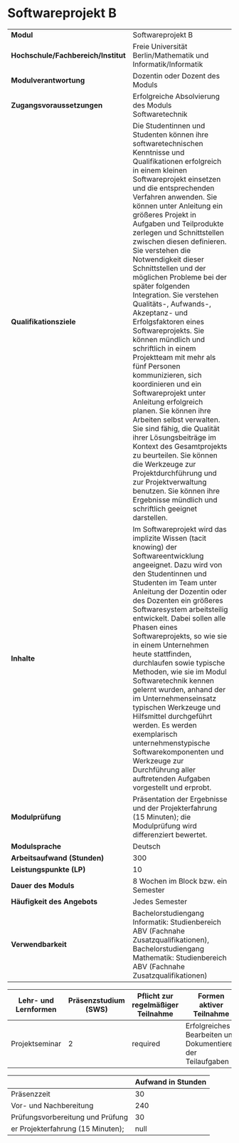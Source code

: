 # Softwareprojekt B

| | |
|-|-|
|**Modul**                           | Softwareprojekt B |
|**Hochschule/Fachbereich/Institut** | Freie Universität Berlin/Mathematik und Informatik/Informatik |
|**Modulverantwortung**              | Dozentin oder Dozent des Moduls |
|**Zugangsvoraussetzungen**          | Erfolgreiche Absolvierung des Moduls Softwaretechnik |
|**Qualifikationsziele**             | Die Studentinnen und Studenten können ihre softwaretechnischen Kenntnisse und Qualifikationen erfolgreich in einem kleinen Softwareprojekt einsetzen und die entsprechenden Verfahren anwenden. Sie können unter Anleitung ein größeres Projekt in Aufgaben und Teilprodukte zerlegen und Schnittstellen zwischen diesen definieren. Sie verstehen die Notwendigkeit dieser Schnittstellen und der möglichen Probleme bei der später folgenden Integration. Sie verstehen Qualitäts-, Aufwands-, Akzeptanz- und Erfolgsfaktoren eines Softwareprojekts. Sie können mündlich und schriftlich in einem Projektteam mit mehr als fünf Personen kommunizieren, sich koordinieren und ein Softwareprojekt unter Anleitung erfolgreich planen. Sie können ihre Arbeiten selbst verwalten. Sie sind fähig, die Qualität ihrer Lösungsbeiträge im Kontext des Gesamtprojekts zu beurteilen. Sie können die Werkzeuge zur Projektdurchführung und zur Projektverwaltung benutzen. Sie können ihre Ergebnisse mündlich und schriftlich geeignet darstellen. |
|**Inhalte**                         | Im Softwareprojekt wird das implizite Wissen (tacit knowing) der Softwareentwicklung angeeignet. Dazu wird von den Studentinnen und Studenten im Team unter Anleitung der Dozentin oder des Dozenten ein größeres Softwaresystem arbeitsteilig entwickelt. Dabei sollen alle Phasen eines Softwareprojekts, so wie sie in einem Unternehmen heute stattfinden, durchlaufen sowie typische Methoden, wie sie im Modul Softwaretechnik kennen gelernt wurden, anhand der im Unternehmenseinsatz typischen Werkzeuge und Hilfsmittel durchgeführt werden. Es werden exemplarisch unternehmenstypische Softwarekomponenten und Werkzeuge zur Durchführung aller auftretenden Aufgaben vorgestellt und erprobt. |
|**Modulprüfung**                    | Präsentation der Ergebnisse und der Projekterfahrung (15 Minuten); die Modulprüfung wird differenziert bewertet. |
|**Modulsprache**                    | Deutsch |
|**Arbeitsaufwand (Stunden)**        | 300|
|**Leistungspunkte (LP)**            | 10 |
|**Dauer des Moduls**                | 8 Wochen im Block bzw. ein Semester |
|**Häufigkeit des Angebots**         | Jedes Semester |
|**Verwendbarkeit**                  | Bachelorstudiengang Informatik: Studienbereich ABV (Fachnahe Zusatzqualifikationen), Bachelorstudiengang Mathematik: Studienbereich ABV (Fachnahe Zusatzqualifikationen) |

| Lehr- und Lernformen | Präsenzstudium <br> (SWS) | Pflicht zur regelmäßiger Teilnahme | Formen aktiver Teilnahme |
| ---------------------|---------------------------|------------------------------------|------------------------- |
| Projektseminar | 2 | required | Erfolgreiches Bearbeiten und Dokumentieren der Teilaufgaben |

|   | Aufwand in Stunden |
| - |--------------------|
| Präsenzzeit | 30 |
| Vor- und Nachbereitung | 240 |
| Prüfungsvorbereitung und Prüfung | 30 |
| er Projekterfahrung (15 Minuten); | null |
